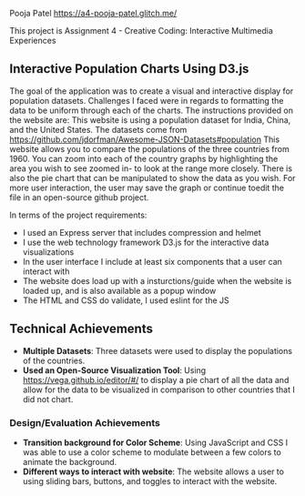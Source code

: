 Pooja Patel https://a4-pooja-patel.glitch.me/

This project is Assignment 4 - Creative Coding: Interactive Multimedia Experiences

## Interactive Population Charts Using D3.js

The goal of the application was to create a visual and interactive display for population datasets. Challenges I faced were in regards to formatting the data to be uniform through each of the charts. The instructions provided on the website are: This website is using a population dataset for India, China, and the United States. The datasets come from https://github.com/jdorfman/Awesome-JSON-Datasets#population This website allows you to compare the populations of the three countries from 1960. You can zoom into each of the country graphs by highlighting the area you wish to see zoomed in- to look at the range more closely. There is also the pie chart that can be manipulated to show the data as you wish. For more user interaction, the user may save the graph or continue toedit the file in an open-source github project.

In terms of the project requirements:
- I used an Express server that includes compression and helmet
- I use the web technology framework D3.js for the interactive data visualizations
- In the user interface I include at least six components that a user can interact with
- The website does load up with a insturctions/guide when the website is loaded up, and is also available as a popup window
- The HTML and CSS do validate,  I used eslint for the JS

## Technical Achievements

- **Multiple Datasets**: Three datasets were used to display the populations of the countries.
- **Used an Open-Source Visualization Tool**: Using https://vega.github.io/editor/#/ to display a pie chart of all the data and allow for the data to be visualized in comparison to other countries that I did not chart.

### Design/Evaluation Achievements

- **Transition background for Color Scheme**: Using JavaScript and CSS I was able to use a color scheme to modulate between a few colors to animate the background.
- **Different ways to interact with website**: The website allows a user to using sliding bars, buttons, and toggles to interact with the website.


